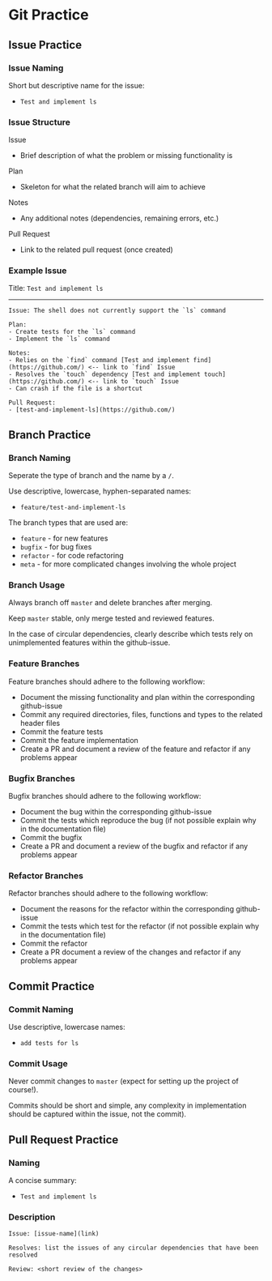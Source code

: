 # Git Practice

## Issue Practice

### Issue Naming

Short but descriptive name for the issue:

- `Test and implement ls`

### Issue Structure

Issue

- Brief description of what the problem or missing functionality is

Plan

- Skeleton for what the related branch will aim to achieve

Notes

- Any additional notes (dependencies, remaining errors, etc.)

Pull Request

- Link to the related pull request (once created)

### Example Issue

Title: `Test and implement ls`

---

```
Issue: The shell does not currently support the `ls` command

Plan:
- Create tests for the `ls` command
- Implement the `ls` command

Notes:
- Relies on the `find` command [Test and implement find](https://github.com/) <-- link to `find` Issue
- Resolves the `touch` dependency [Test and implement touch](https://github.com/) <-- link to `touch` Issue
- Can crash if the file is a shortcut

Pull Request:
- [test-and-implement-ls](https://github.com/)
```

## Branch Practice

### Branch Naming

Seperate the type of branch and the name by a `/`.

Use descriptive, lowercase, hyphen-separated names:

- `feature/test-and-implement-ls`

The branch types that are used are:

- `feature` - for new features
- `bugfix` - for bug fixes
- `refactor` - for code refactoring
- `meta` - for more complicated changes involving the whole project

### Branch Usage

Always branch off `master` and delete branches after merging.

Keep `master` stable, only merge tested and reviewed features.

In the case of circular dependencies, clearly describe which tests rely on unimplemented features within the github-issue.

### Feature Branches

Feature branches should adhere to the following workflow:

- Document the missing functionality and plan within the corresponding github-issue
- Commit any required directories, files, functions and types to the related header files
- Commit the feature tests
- Commit the feature implementation
- Create a PR and document a review of the feature and refactor if any problems appear

### Bugfix Branches

Bugfix branches should adhere to the following workflow:

- Document the bug within the corresponding github-issue
- Commit the tests which reproduce the bug (if not possible explain why in the documentation file)
- Commit the bugfix
- Create a PR and document a review of the bugfix and refactor if any problems appear

### Refactor Branches

Refactor branches should adhere to the following workflow:

- Document the reasons for the refactor within the corresponding github-issue
- Commit the tests which test for the refactor (if not possible explain why in the documentation file)
- Commit the refactor
- Create a PR document a review of the changes and refactor if any problems appear

## Commit Practice

### Commit Naming

Use descriptive, lowercase names:

- `add tests for ls`

### Commit Usage

Never commit changes to `master` (expect for setting up the project of course!).

Commits should be short and simple, any complexity in implementation should be captured within the issue, not the commit).

## Pull Request Practice

### Naming

A concise summary:

- `Test and implement ls`

### Description

`Issue: [issue-name](link)`

`Resolves: list the issues of any circular dependencies that have been resolved`

`Review: <short review of the changes>`
